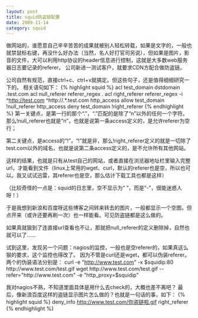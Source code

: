 ```yaml
---
layout: post
title: squid防盗链配置
date: 2009-11-14
category: squid
---
```


做网站的，谁愿意自己辛辛苦苦的成果就被别人轻松转载，如果是文字的，一般也就禁鼠标右键，再没什么好办法（当然，名人好打官司另说），但如果是图片，影音的文件，大可以利用http协议的header信息进行控制，这就是大多数web服务器日志要记录的referer。
公司新进一测试客户，就要求CDN方配合做防盗链。

公司自然有规范，直接ctrl+c、ctrl+v就搞定。但这些句子，还是值得细细研究一下的。
相关语句如下：
{% highlight squid %}
acl test_domain dstdomain .test.com
acl null_referer referer_regex .
acl right_referer referer_regex -i
^http://test.com ^http://.*.test.com
http_access allow test_domain !null_referer
http_access deny test_domain !right_referer
{% endhighlight %}
第一关键点，是第一行的那个“.”，“.”匹配的是除了“n”以外的任何一个字符。那么!null_referer也就是“n”，也就是说第一条access定义的，是允许referer为空行；

第二关键点，是access的“!”，“!”就是非，那么!right_referer定义的就是一切除了test.com以外的域名，也就是说第二条access定义的，是不允许所有其他网站。

这样的结果，也就是只有从test自己的网站，或者直接在浏览器地址栏里输入完整url，才能看到文件（linux上常用的wget、curl，默认的referer也是空，所以也可以。我又试试迅雷，其referer也是空，那么估计下载工具也都是这样）

（比较奇怪的一点是：squid的日志里，空不显示为“ ”，而是“-”，很能迷惑人呀！）

于是我想到新浪和百度呀这些博客之间转来转去的图片，一般都显示一个空图，但点开来（或许还要再刷一次）也一样能看。可见防盗链都是这么做的。

如果真就狠到了连直接url查看也不让，那就把null_referer的定义删除掉，自然也就可以了……

试到这里，发现另一个问题：nagios的监控，一般也是空referer的，如果真这么狠的要求，这个监控也得改了。
因为不管是curl还是wget，都可以伪装referer。
两个的伪装语法分别是：
curl -e "http://www.test.com" -x $squidip:80 http://www.test.com/test.gif
wget http://www.test.com/test.gif --refer="http://www.test.com" -e "http_proxy=$squidip"

我对nagios不熟，不知道里面具体是用什么去check的，大概也差不离吧？
最后，像新浪百度这样的盗链显示图片怎么做的？也就是一句话的事，如下：
{% highlight squid %}
deny_info http://www.test.com/你盗链啦.gif
right_referer
{% endhighlight %}

